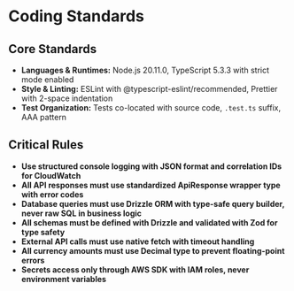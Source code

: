 # Coding Standards

## Core Standards
- **Languages & Runtimes:** Node.js 20.11.0, TypeScript 5.3.3 with strict mode enabled
- **Style & Linting:** ESLint with @typescript-eslint/recommended, Prettier with 2-space indentation
- **Test Organization:** Tests co-located with source code, `.test.ts` suffix, AAA pattern

## Critical Rules
- **Use structured console logging with JSON format and correlation IDs for CloudWatch**
- **All API responses must use standardized ApiResponse wrapper type with error codes**
- **Database queries must use Drizzle ORM with type-safe query builder, never raw SQL in business logic**
- **All schemas must be defined with Drizzle and validated with Zod for type safety**
- **External API calls must use native fetch with timeout handling**
- **All currency amounts must use Decimal type to prevent floating-point errors**
- **Secrets access only through AWS SDK with IAM roles, never environment variables**
